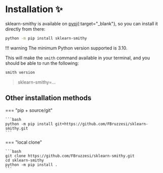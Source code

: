 # Installation ✨

sklearn-smithy is available on [pypi](https://pypi.org/project/sklearn-smithy){:target="_blank"}, so you can install it directly from there:

```bash
python -m pip install sklearn-smithy
```

!!! warning
    The minimum Python version supported is 3.10.

This will make the `smith` command available in your terminal, and you should be able to run the following:

```bash
smith version
```

> sklearn-smithy=...

## Other installation methods

=== "pip + source/git"

    ```bash
    python -m pip install git+https://github.com/FBruzzesi/sklearn-smithy.git
    ```

=== "local clone"

    ```bash
    git clone https://github.com/FBruzzesi/sklearn-smithy.git
    cd sklearn-smithy
    python -m pip install .
    ```
